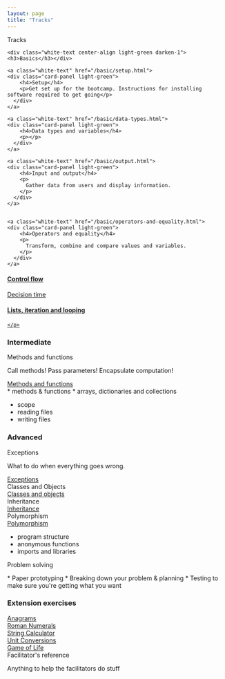 ```yaml
---
layout: page
title: "Tracks"
---
```




<div class="row">
  <div class="col s12 grid-example blue darken-2">
    Tracks
  </div>
</div>

<div class="row">
  <div class="col s12 m4">

    <div class="white-text center-align light-green darken-1"><h3>Basics</h3></div>

    <a class="white-text" href="/basic/setup.html">
    <div class="card-panel light-green">
        <h4>Setup</h4>
        <p>Get set up for the bootcamp. Instructions for installing software required to get going</p>
      </div>
    </a>

    <a class="white-text" href="/basic/data-types.html">
    <div class="card-panel light-green">
        <h4>Data types and variables</h4>
        <p></p>
      </div>
    </a>

    <a class="white-text" href="/basic/output.html">
    <div class="card-panel light-green">
        <h4>Input and output</h4>
        <p>
          Gather data from users and display information.
        </p>
      </div>
    </a>


    <a class="white-text" href="/basic/operators-and-equality.html">
    <div class="card-panel light-green">
        <h4>Operators and equality</h4>
        <p>
          Transform, combine and compare values and variables.
        </p>
      </div>
    </a>


<a class="white-text" href="/basic/control-flow.html">
<div class="card-panel light-green">
    <h4>Control flow</h4>
    <p>
      Decision time
    </p>
  </div>
</a>

<a class="white-text" href="/basic/control-flow.html">
<div class="card-panel light-green">
    <h4>Lists, iteration and looping</h4>
    <p>

    </p>
  </div>
</a>


  </div>
  <div class="col s12 m4">

  <div class="white-text center-align teal darken-1"><h3>Intermediate</h3></div>

  <div class="card teal">
    <div class="card-content white-text">
      <span class="card-title">
        Methods and functions
      </span>
      <p>
      Call methods! Pass parameters! Encapsulate computation!
      </p>
    </div>
    <div class="card-action">
      <a href="/intermediate/functions.html">Methods and functions</a>
    </div>
  </div>
  * methods & functions
  * arrays, dictionaries and collections

  * scope
  * reading files
  * writing files

  </div>

  <div class="col s12 m4">

  <div class="white-text center-align deep-purple darken-1"><h3>Advanced</h3></div>

  <div class="card deep-purple">
    <div class="card-content white-text">
      <span class="card-title">
        Exceptions
      </span>
      <p>
        What to do when everything goes wrong.
      </p>
    </div>
    <div class="card-action">
      <a href="/advanced/exceptions.html">
      Exceptions
      </a>
    </div>
  </div>

  <div class="card deep-purple">
    <div class="card-content white-text">
      <span class="card-title">
        Classes and Objects
      </span>
    </div>
    <div class="card-action">
      <a href="/advanced/classes-and-objects.html">
      Classes and objects
      </a>
    </div>
  </div>

  <div class="card deep-purple">
    <div class="card-content white-text">
      <span class="card-title">
        Inheritance
      </span>
    </div>
    <div class="card-action">
      <a href="/advanced/inheritance.html">
      Inheritance
      </a>
    </div>
  </div>

  <div class="card deep-purple">
    <div class="card-content white-text">
      <span class="card-title">
        Polymorphism
      </span>
    </div>
    <div class="card-action">
      <a href="/advanced/polymorphism.html">
      Polymorphism
      </a>
    </div>
  </div>

  * program structure
  * anonymous functions
  * imports and libraries

  </div>

</div>

<div class="row">
  <div class="col s12 grid-example blue darken-2">
    Problem solving
  </div>
  <p>
    * Paper prototyping
    * Breaking down your problem & planning
    * Testing to make sure you're getting what you want
  </p>
</div>

<div class="row">
  <div class="col s12">
  <div class="white-text center-align blue darken-2"><h3>Extension exercises</h3></div>
    <a href="/challenges/anagrams.html"><div class="card-panel white-text blue">Anagrams</div></a>
    <a href="/challenges/roman_numerals.html"><div class="card-panel white-text blue">Roman Numerals</div></a>
    <a href="/challenges/string_calculator.html"><div class="card-panel white-text blue">String Calculator</div></a>
    <a href="/challenges/conversion.html"><div class="card-panel white-text blue">Unit Conversions</div></a>
    <a href="/challenges/game_of_life.html"><div class="card-panel white-text blue">Game of Life</div></a>

  </div>



</div>

<div class="row">
  <div class="col s12 grid-example blue darken-2">
    Facilitator's reference
  </div>
  <p>Anything to help the facilitators do stuff</p>
</div>
